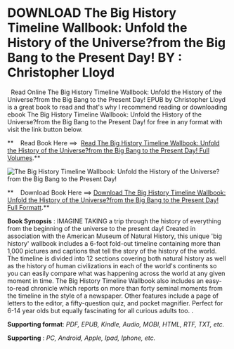  **DOWNLOAD The Big History Timeline Wallbook: Unfold the History of the Universe?from the Big Bang to the Present Day! BY : Christopher Lloyd**
===============================================================================================================================================

  Read Online The Big History Timeline Wallbook: Unfold the History of the Universe?from the Big Bang to the Present Day! EPUB by Christopher Lloyd is a great book to read and that's why I recommend reading or downloading ebook The Big History Timeline Wallbook: Unfold the History of the Universe?from the Big Bang to the Present Day! for free in any format with visit the link button below.

**    Read Book Here ==>  [Read The Big History Timeline Wallbook: Unfold the History of the Universe?from the Big Bang to the Present Day! Full Volumes](https://goodreadbook.site/?book=0993284728).**

![The Big History Timeline Wallbook: Unfold the History of the Universe?from the Big Bang to the Present Day!](https://i.gr-assets.com/images/S/compressed.photo.goodreads.com/books/1491337611l/32572849.jpg)

**    Download Book Here ==> [Download The Big History Timeline Wallbook: Unfold the History of the Universe?from the Big Bang to the Present Day! Full Formatt](https://goodreadbook.site/?book=0993284728).**

**Book Synopsis** : IMAGINE TAKING a trip through the history of everything from the beginning of the universe to the present day! Created in association with the American Museum of Natural History, this unique 'big history' wallbook includes a 6-foot fold-out timeline containing more than 1,000 pictures and captions that tell the story of the history of the world. The timeline is divided into 12 sections covering both natural history as well as the history of human civilizations in each of the world's continents so you can easily compare what was happening across the world at any given moment in time. The Big History Timeline Wallbook also includes an easy-to-read chronicle which reports on more than forty seminal moments from the timeline in the style of a newspaper. Other features include a page of letters to the editor, a fifty-question quiz, and pocket magnifier. Perfect for 6-14 year olds but equally fascinating for all curious adults too. .

**Supporting format**: _PDF, EPUB, Kindle, Audio, MOBI, HTML, RTF, TXT, etc._

**Supporting** : _PC, Android, Apple, Ipad, Iphone, etc._